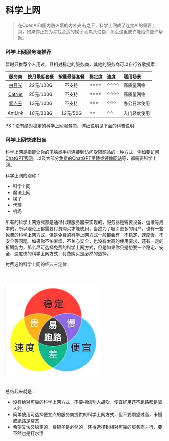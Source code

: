 # 科学上网

> 在OpenAI和国内防火墙的内外夹击之下，科学上网成了连接AI的重要工具，如果你正在为寻找合适的梯子而焦头烂额，那么这里或许能给你些许帮助。

### 科学上网服务商推荐

暂时只推荐个人用过，且相对稳定的服务商，其他的服务商可以自行谷歌搜索：

| 服务商 | 按月最低套餐 | 按量最低套餐 | 稳定度 | 速度 | 适用场景 |
| :----: | :----: | :----: | :---- | :---- | :---- |
| [白月光](https://www.bygcloud.com/#/register?code=ipwepD72) | 22元/100G | 不支持 | ⭐⭐⭐⭐ | ⭐⭐⭐⭐ | 高质量网络 |
| [CatNet](https://www.58catnet.com/#/register?code=zr0Nqcdq) | 25元/100G | 不支持 | ⭐⭐⭐⭐ | ⭐⭐⭐⭐ | 高质量网络 |
| [零点云](https://www.0dianyun10.xyz/auth/register?code=UUnw) | 13元/100G | 不支持 | ⭐⭐⭐ | ⭐⭐⭐ | 办公日常使用 |
| [AntLink](https://antlink.cc/#/register?code=IiwzN0HO) | 10元/208G | 12元/50G | ⭐⭐ | ⭐⭐ | 入门轻度使用 |

PS：没有绝对稳定的科学上网服务商，详细说明见下面的科普说明

### 科学上网快速扫盲

科学上网是指能让你的电脑或手机连接到访问受限网站的一种方式，例如要访问[ChatGPT官网](https://ai.com)，以及大部分[免费的ChatGPT平替或镜像网站](./FreeChatGPTSiteList.md)等，都需要科学上网。

科学上网的别称：

- 科学上网
- 魔法上网
- 梯子
- 代理
- 机场

所有的科学上网方式都是通过代理服务器来实现的，服务器是需要设备、运维等成本的，所以理论上都需要付费购买才能使用，当然为了吸引更多的用户，也有一些免费的科学上网方式，但是免费的科学上网方式一般都会有：不稳定，速度慢，不安全等问题。如果你不怕麻烦，不关心安全，也没有太高的使用要求，还有一定的折腾能力，那么尽可选择免费的科学上网方式，但是如果你只是想要一个稳定、安全、速度快的科学上网方式，付费购买是必然的选择。  

付费选购科学上网的经典三定律：

<br />
<br />

<img src="../assets/img/airport.webp" width=300 alt="付费选择科学上网的经典三原则" />

<br />
<br />

总结起来就是：

- 没有绝对可靠的科学上网方式，不要相信别人胡吹，便宜好用还不跑路都是骗人的
- 简单使用可选择便宜点的服务商提供的科学上网方式，但不要期望过高，卡慢或跑路是常态
- 希望又快又稳定的，费银子是必然的，还得选择到相对可靠的服务商才行，要不然也是打水漂
